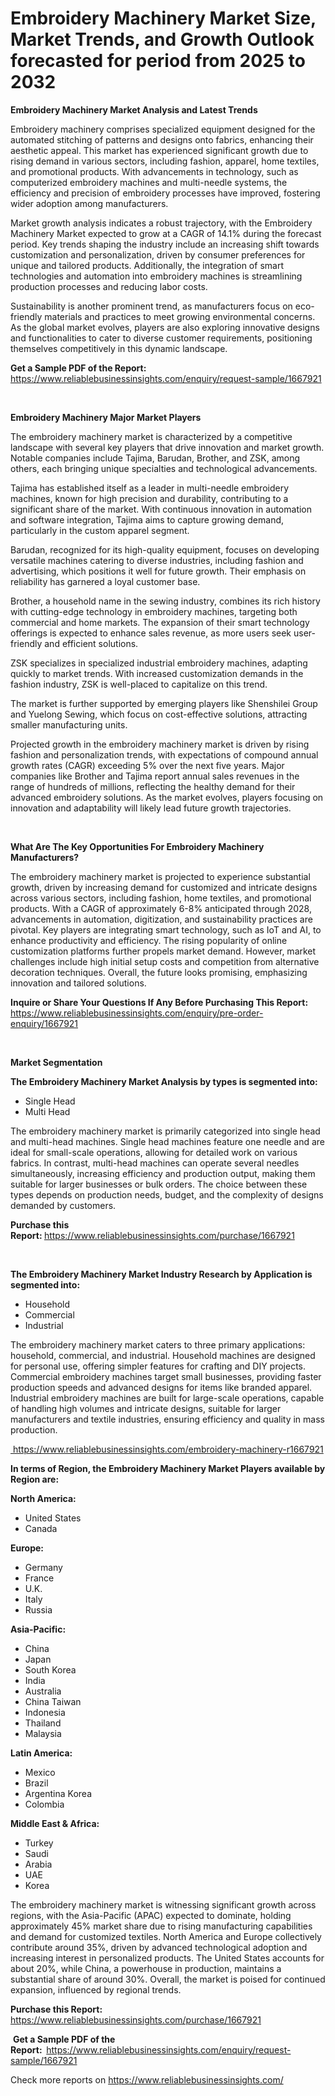 <p><h1>Embroidery Machinery Market Size, Market Trends, and Growth Outlook forecasted for period from 2025 to 2032</h1></p><p><strong>Embroidery Machinery Market Analysis and Latest Trends</strong></p>
<p><p>Embroidery machinery comprises specialized equipment designed for the automated stitching of patterns and designs onto fabrics, enhancing their aesthetic appeal. This market has experienced significant growth due to rising demand in various sectors, including fashion, apparel, home textiles, and promotional products. With advancements in technology, such as computerized embroidery machines and multi-needle systems, the efficiency and precision of embroidery processes have improved, fostering wider adoption among manufacturers.</p><p>Market growth analysis indicates a robust trajectory, with the Embroidery Machinery Market expected to grow at a CAGR of 14.1% during the forecast period. Key trends shaping the industry include an increasing shift towards customization and personalization, driven by consumer preferences for unique and tailored products. Additionally, the integration of smart technologies and automation into embroidery machines is streamlining production processes and reducing labor costs.</p><p>Sustainability is another prominent trend, as manufacturers focus on eco-friendly materials and practices to meet growing environmental concerns. As the global market evolves, players are also exploring innovative designs and functionalities to cater to diverse customer requirements, positioning themselves competitively in this dynamic landscape.</p></p>
<p><strong>Get a Sample PDF of the Report:&nbsp;</strong> <a href="https://www.reliablebusinessinsights.com/enquiry/request-sample/1667921?utm_campaign=3062&utm_medium=2&utm_source=Github&utm_content=ia&utm_term=07032025&utm_id=embroidery-machinery">https://www.reliablebusinessinsights.com/enquiry/request-sample/1667921</a></p>
<p>&nbsp;</p>
<p><strong>Embroidery Machinery Major Market Players</strong></p>
<p><p>The embroidery machinery market is characterized by a competitive landscape with several key players that drive innovation and market growth. Notable companies include Tajima, Barudan, Brother, and ZSK, among others, each bringing unique specialties and technological advancements.</p><p>Tajima has established itself as a leader in multi-needle embroidery machines, known for high precision and durability, contributing to a significant share of the market. With continuous innovation in automation and software integration, Tajima aims to capture growing demand, particularly in the custom apparel segment.</p><p>Barudan, recognized for its high-quality equipment, focuses on developing versatile machines catering to diverse industries, including fashion and advertising, which positions it well for future growth. Their emphasis on reliability has garnered a loyal customer base.</p><p>Brother, a household name in the sewing industry, combines its rich history with cutting-edge technology in embroidery machines, targeting both commercial and home markets. The expansion of their smart technology offerings is expected to enhance sales revenue, as more users seek user-friendly and efficient solutions.</p><p>ZSK specializes in specialized industrial embroidery machines, adapting quickly to market trends. With increased customization demands in the fashion industry, ZSK is well-placed to capitalize on this trend.</p><p>The market is further supported by emerging players like Shenshilei Group and Yuelong Sewing, which focus on cost-effective solutions, attracting smaller manufacturing units.</p><p>Projected growth in the embroidery machinery market is driven by rising fashion and personalization trends, with expectations of compound annual growth rates (CAGR) exceeding 5% over the next five years. Major companies like Brother and Tajima report annual sales revenues in the range of hundreds of millions, reflecting the healthy demand for their advanced embroidery solutions. As the market evolves, players focusing on innovation and adaptability will likely lead future growth trajectories.</p></p>
<p>&nbsp;</p>
<p><strong>What Are The Key Opportunities For Embroidery Machinery Manufacturers?</strong></p>
<p><p>The embroidery machinery market is projected to experience substantial growth, driven by increasing demand for customized and intricate designs across various sectors, including fashion, home textiles, and promotional products. With a CAGR of approximately 6-8% anticipated through 2028, advancements in automation, digitization, and sustainability practices are pivotal. Key players are integrating smart technology, such as IoT and AI, to enhance productivity and efficiency. The rising popularity of online customization platforms further propels market demand. However, market challenges include high initial setup costs and competition from alternative decoration techniques. Overall, the future looks promising, emphasizing innovation and tailored solutions.</p></p>
<p><strong>Inquire or Share Your Questions If Any Before Purchasing This Report:</strong> <a href="https://www.reliablebusinessinsights.com/enquiry/pre-order-enquiry/1667921?utm_campaign=3062&utm_medium=2&utm_source=Github&utm_content=ia&utm_term=07032025&utm_id=embroidery-machinery">https://www.reliablebusinessinsights.com/enquiry/pre-order-enquiry/1667921</a></p>
<p>&nbsp;</p>
<p><strong>Market Segmentation</strong></p>
<p><strong>The Embroidery Machinery Market Analysis by types is segmented into:</strong></p>
<p><ul><li>Single Head</li><li>Multi Head</li></ul></p>
<p><p>The embroidery machinery market is primarily categorized into single head and multi-head machines. Single head machines feature one needle and are ideal for small-scale operations, allowing for detailed work on various fabrics. In contrast, multi-head machines can operate several needles simultaneously, increasing efficiency and production output, making them suitable for larger businesses or bulk orders. The choice between these types depends on production needs, budget, and the complexity of designs demanded by customers.</p></p>
<p><strong>Purchase this Report:&nbsp;</strong><a href="https://www.reliablebusinessinsights.com/purchase/1667921?utm_campaign=3062&utm_medium=2&utm_source=Github&utm_content=ia&utm_term=07032025&utm_id=embroidery-machinery">https://www.reliablebusinessinsights.com/purchase/1667921</a></p>
<p>&nbsp;</p>
<p><strong>The Embroidery Machinery Market Industry Research by Application is segmented into:</strong></p>
<p><ul><li>Household</li><li>Commercial</li><li>Industrial</li></ul></p>
<p><p>The embroidery machinery market caters to three primary applications: household, commercial, and industrial. Household machines are designed for personal use, offering simpler features for crafting and DIY projects. Commercial embroidery machines target small businesses, providing faster production speeds and advanced designs for items like branded apparel. Industrial embroidery machines are built for large-scale operations, capable of handling high volumes and intricate designs, suitable for larger manufacturers and textile industries, ensuring efficiency and quality in mass production.</p></p>
<p><a href="https://www.reliablebusinessinsights.com/embroidery-machinery-r1667921?utm_campaign=3062&utm_medium=2&utm_source=Github&utm_content=ia&utm_term=07032025&utm_id=embroidery-machinery">&nbsp;https://www.reliablebusinessinsights.com/embroidery-machinery-r1667921</a></p>
<p><strong>In terms of Region, the Embroidery Machinery Market Players available by Region are:</strong></p>
<p>
    <p> <strong> North America: </strong>
        <ul>
            <li>United States</li>
            <li>Canada</li>
        </ul>
        </p> 
    <p> <strong> Europe: </strong>
        <ul>
            <li>Germany</li>
            <li>France</li>
            <li>U.K.</li>
            <li>Italy</li>
            <li>Russia</li>
        </ul>
        </p> 
    <p> <strong> Asia-Pacific: </strong>
        <ul>
            <li>China</li>
            <li>Japan</li>
            <li>South Korea</li>
            <li>India</li>
            <li>Australia</li>
            <li>China Taiwan</li>
            <li>Indonesia</li>
            <li>Thailand</li>
            <li>Malaysia</li>
        </ul>
        </p> 
    <p> <strong> Latin America: </strong>
        <ul>
            <li>Mexico</li>
            <li>Brazil</li>
            <li>Argentina Korea</li>
            <li>Colombia</li>
        </ul>
        </p> 
    <p> <strong> Middle East & Africa: </strong>
        <ul>
            <li>Turkey</li>
            <li>Saudi</li>
            <li>Arabia</li>
            <li>UAE</li>
            <li>Korea</li>
        </ul>
    </p>
    </p>
<p><p>The embroidery machinery market is witnessing significant growth across regions, with the Asia-Pacific (APAC) expected to dominate, holding approximately 45% market share due to rising manufacturing capabilities and demand for customized textiles. North America and Europe collectively contribute around 35%, driven by advanced technological adoption and increasing interest in personalized products. The United States accounts for about 20%, while China, a powerhouse in production, maintains a substantial share of around 30%. Overall, the market is poised for continued expansion, influenced by regional trends.</p></p>
<p><strong>Purchase this Report: </strong><a href="https://www.reliablebusinessinsights.com/purchase/1667921?utm_campaign=3062&utm_medium=2&utm_source=Github&utm_content=ia&utm_term=07032025&utm_id=embroidery-machinery">https://www.reliablebusinessinsights.com/purchase/1667921</a></p>
<p>&nbsp;<strong>Get a Sample PDF of the Report:&nbsp;&nbsp;</strong><a href="https://www.reliablebusinessinsights.com/enquiry/request-sample/1667921?utm_campaign=3062&utm_medium=2&utm_source=Github&utm_content=ia&utm_term=07032025&utm_id=embroidery-machinery">https://www.reliablebusinessinsights.com/enquiry/request-sample/1667921</a></p>
<p><strong></strong></p>
<p>Check more reports on <a href="https://www.reliablebusinessinsights.com/?utm_campaign=3062&utm_medium=2&utm_source=Github&utm_content=ia&utm_term=07032025&utm_id=embroidery-machinery">https://www.reliablebusinessinsights.com/</a></p>